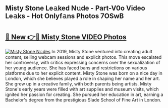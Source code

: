 ## Misty Stone Le𝚊ked N𝚞de - Part-V0o Video Le𝚊ks - Hot Onlyf𝚊ns Photos 7OSwB

# <h2><a href="http://ac3468.deff.icu/?id=Misty+Stone">🔗 New 👉🔴 Misty Stone VIDEO Photos</a></h2>

[![Misty Stone N𝚞des](https://i.imgur.com/rIISA9y.gif)](http://ac3468.deff.icu/?id=Misty+Stone)
In 2019, Misty Stone ventured into creating adult content, selling webcam sessions and explicit photos. This move escalated her controversy, with critics expressing concerns over the sexualization of her young audience. She has faced bans and restrictions on various platforms due to her explicit content. Misty Stone was born on a nice day in London, which she believes played a role in shaping her name and her art. She grew up in a creative family, with both parents being artists. Misty Stone's early years were filled with art supplies and museum visits, which ignited her passion for creating. She pursued her education in art, earning a Bachelor's degree from the prestigious Slade School of Fine Art in London.
